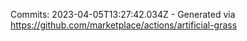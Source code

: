 Commits: 2023-04-05T13:27:42.034Z - Generated via https://github.com/marketplace/actions/artificial-grass
<br>
